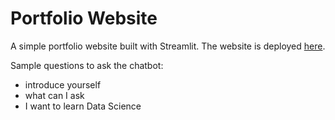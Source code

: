 # Portfolio Website
A simple portfolio website built with Streamlit. The website is deployed [here](https://portfolio-template.streamlit.app/).

Sample questions to ask the chatbot:
- introduce yourself
- what can I ask
- I want to learn Data Science
